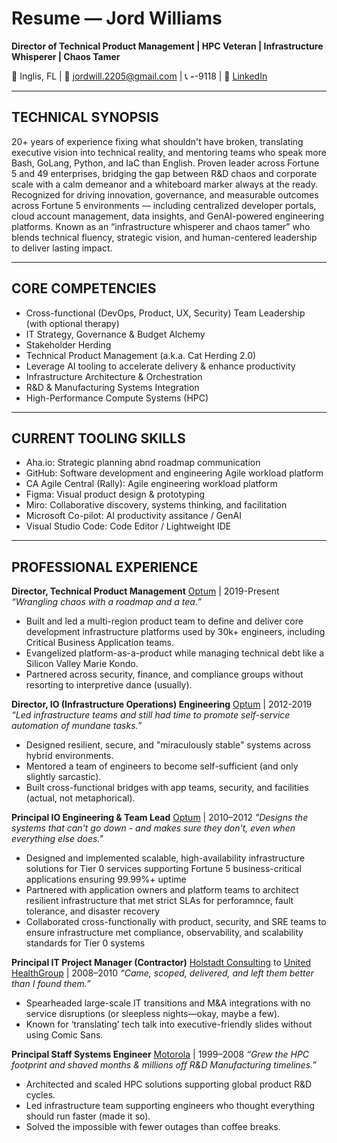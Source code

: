 # Resume — Jord Williams

**Director of Technical Product Management | HPC Veteran | Infrastructure Whisperer | Chaos Tamer**

📍 Inglis, FL | 📧 jordwill.2205@gmail.com | 📞 ***-***-9118 | 🔗 [LinkedIn](https://www.linkedin.com/in/jordanna-williams-011579aa/)  

---

## TECHNICAL SYNOPSIS
20+ years of experience fixing what shouldn't have broken, translating executive vision into technical reality, and mentoring teams who speak more Bash, GoLang, Python, and IaC  than English. Proven leader across Fortune 5 and 49 enterprises, bridging the gap between R&D chaos and corporate scale with a calm demeanor and a whiteboard marker always at the ready. Recognized for driving innovation, governance, and measurable outcomes across Fortune 5 environments — including centralized developer portals, cloud account management, data insights, and GenAI-powered engineering platforms. Known as an “infrastructure whisperer and chaos tamer” who blends technical fluency, strategic vision, and human-centered leadership to deliver lasting impact.

---

## CORE COMPETENCIES
- Cross-functional (DevOps, Product, UX, Security) Team Leadership (with optional therapy)
- IT Strategy, Governance & Budget Alchemy
- Stakeholder Herding
- Technical Product Management (a.k.a. Cat Herding 2.0)
- Leverage AI tooling to accelerate delivery & enhance productivity
- Infrastructure Architecture & Orchestration
- R&D & Manufacturing Systems Integration
- High-Performance Compute Systems (HPC)

---

## CURRENT TOOLING SKILLS
- Aha.io: Strategic planning abnd roadmap communication
- GitHub: Software development and engineering Agile workload platform
- CA Agile Central (Rally): Agile engineering workload platform
- Figma: Visual product design & prototyping 
- Miro: Collaborative discovery, systems thinking, and facilitation
- Microsoft Co-pilot: AI productivity assitance / GenAI
- Visual Studio Code: Code Editor / Lightweight IDE

---
## PROFESSIONAL EXPERIENCE
**Director, Technical Product Management**
[Optum](https://www.optum.com/en/about-us.html) | 2019-Present
   *“Wrangling chaos with a roadmap and a tea.”*
- Built and led a multi-region product team to define and deliver core development infrastructure platforms used by 30k+ engineers, including Critical Business Application teams.
- Evangelized platform-as-a-product while managing technical debt like a Silicon Valley Marie Kondo.
- Partnered across security, finance, and compliance groups without resorting to interpretive dance (usually).

**Director, IO (Infrastructure Operations) Engineering**
[Optum](https://www.optum.com/en/about-us.html) | 2012-2019
   *“Led infrastructure teams and still had time to promote self-service automation of mundane tasks.”*
- Designed resilient, secure, and "miraculously stable" systems across hybrid environments.
- Mentored a team of engineers to become self-sufficient (and only slightly sarcastic).
- Built cross-functional bridges with app teams, security, and facilities (actual, not metaphorical).

**Principal IO Engineering & Team Lead**
[Optum](https://www.optum.com/en/about-us.html)  | 2010–2012
   *"Designs the systems that can't go down - and makes sure they don't, even when everything else does."*
- Designed and implemented scalable, high-availability infrastructure solutions for Tier 0 services supporting Fortune 5 business-critical applications ensuring 99.99%+ uptime
- Partnered with application owners and platform teams to architect resilient infrastructure that met strict SLAs for perforamnce, fault tolerance, and disaster recovery
- Collaborated cross-functionally with product, security, and SRE teams to ensure infrastructure met compliance, observability, and scalability standards for Tier 0 systems

**Principal IT Project Manager (Contractor)**
[Holstadt Consulting](https://www.hollstadt.com/) to [United HealthGroup](https://www.unitedhealthgroup.com/) | 2008–2010
   *“Came, scoped, delivered, and left them better than I found them.”*
- Spearheaded large-scale IT transitions and M&A integrations with no service disruptions (or sleepless nights—okay, maybe a few).
- Known for ‘translating’ tech talk into executive-friendly slides without using Comic Sans.

**Principal Staff Systems Engineer**
[Motorola](https://www.motorola.com/) | 1999–2008
   *“Grew the HPC footprint and shaved months & millions off R&D Manufacturing timelines.”*
- Architected and scaled HPC solutions supporting global product R&D cycles.
- Led infrastructure team supporting engineers who thought everything should run faster (made it so).
- Solved the impossible with fewer outages than coffee breaks.
 
